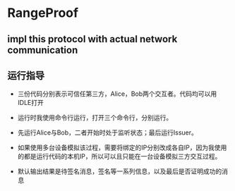 # RangeProof

## impl this protocol with actual network communication

## 运行指导

* 三份代码分别表示可信任第三方，Alice，Bob两个交互者。代码均可以用IDLE打开

* 运行时我使用命令行运行，打开三个命令行，分别运行。

* 先运行Alice与Bob，二者开始时处于监听状态；最后运行Issuer。

* 如果使用多台设备模拟该过程，需要将绑定的IP分别改成各自IP，因为我使用的都是运行代码的本机IP，所以可以且只能在一台设备模拟三方交互过程。

* 默认输出结果是待签名消息，签名等一系列信息，以及最后是否证明成功的消息

